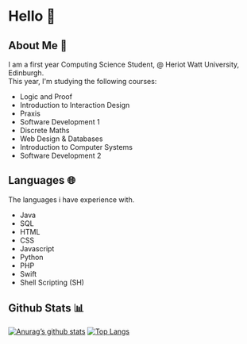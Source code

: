 <h1> Hello 👋 </h1>

<h2> About Me 👤</h2>

<p> I am a first year Computing Science Student, @ Heriot Watt University, Edinburgh. <br> This year, I'm studying the following courses: </p>
<ul> 
  <li> Logic and Proof </li>
  <li> Introduction to Interaction Design </li>
  <li> Praxis </li>
  <li> Software Development 1</li>
  <li> Discrete Maths</li>
  <li> Web Design & Databases</li>
  <li> Introduction to Computer Systems</li>
  <li> Software Development 2</li>
</ul>

<h2> Languages 🌐</h2>

<p> The languages i have experience with. </p>

<ul> 
  <li> Java </li>
  <li> SQL </li>
  <li> HTML </li>
  <li> CSS </li>
  <li> Javascript </li>
  <li> Python </li>
  <li> PHP </li>
  <li> Swift </li>
  <li> Shell Scripting (SH) </li>
</ul>

<h2> Github Stats 📊</h2>

[![Anurag’s github stats](https://github-readme-stats.vercel.app/api?username=TheRealThomasFraser)](https://github.com/TheRealThomasFraser)
[![Top Langs](https://github-readme-stats.vercel.app/api/top-langs/?username=TheRealThomasFraser&layout=compact)](https://github.com/TheRealThomasFraser)

